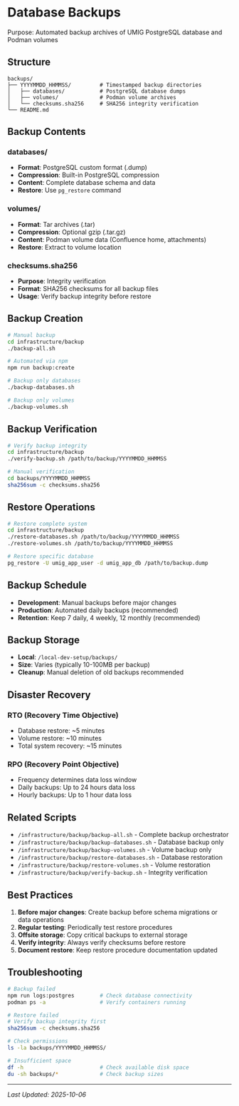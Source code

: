 # Database Backups

Purpose: Automated backup archives of UMIG PostgreSQL database and Podman volumes

## Structure

```
backups/
├── YYYYMMDD_HHMMSS/         # Timestamped backup directories
│   ├── databases/           # PostgreSQL database dumps
│   ├── volumes/             # Podman volume archives
│   └── checksums.sha256     # SHA256 integrity verification
└── README.md
```

## Backup Contents

### databases/

- **Format**: PostgreSQL custom format (.dump)
- **Compression**: Built-in PostgreSQL compression
- **Content**: Complete database schema and data
- **Restore**: Use `pg_restore` command

### volumes/

- **Format**: Tar archives (.tar)
- **Compression**: Optional gzip (.tar.gz)
- **Content**: Podman volume data (Confluence home, attachments)
- **Restore**: Extract to volume location

### checksums.sha256

- **Purpose**: Integrity verification
- **Format**: SHA256 checksums for all backup files
- **Usage**: Verify backup integrity before restore

## Backup Creation

```bash
# Manual backup
cd infrastructure/backup
./backup-all.sh

# Automated via npm
npm run backup:create

# Backup only databases
./backup-databases.sh

# Backup only volumes
./backup-volumes.sh
```

## Backup Verification

```bash
# Verify backup integrity
cd infrastructure/backup
./verify-backup.sh /path/to/backup/YYYYMMDD_HHMMSS

# Manual verification
cd backups/YYYYMMDD_HHMMSS
sha256sum -c checksums.sha256
```

## Restore Operations

```bash
# Restore complete system
cd infrastructure/backup
./restore-databases.sh /path/to/backup/YYYYMMDD_HHMMSS
./restore-volumes.sh /path/to/backup/YYYYMMDD_HHMMSS

# Restore specific database
pg_restore -U umig_app_user -d umig_app_db /path/to/backup.dump
```

## Backup Schedule

- **Development**: Manual backups before major changes
- **Production**: Automated daily backups (recommended)
- **Retention**: Keep 7 daily, 4 weekly, 12 monthly (recommended)

## Backup Storage

- **Local**: `/local-dev-setup/backups/`
- **Size**: Varies (typically 10-100MB per backup)
- **Cleanup**: Manual deletion of old backups recommended

## Disaster Recovery

### RTO (Recovery Time Objective)

- Database restore: ~5 minutes
- Volume restore: ~10 minutes
- Total system recovery: ~15 minutes

### RPO (Recovery Point Objective)

- Frequency determines data loss window
- Daily backups: Up to 24 hours data loss
- Hourly backups: Up to 1 hour data loss

## Related Scripts

- `/infrastructure/backup/backup-all.sh` - Complete backup orchestrator
- `/infrastructure/backup/backup-databases.sh` - Database backup only
- `/infrastructure/backup/backup-volumes.sh` - Volume backup only
- `/infrastructure/backup/restore-databases.sh` - Database restoration
- `/infrastructure/backup/restore-volumes.sh` - Volume restoration
- `/infrastructure/backup/verify-backup.sh` - Integrity verification

## Best Practices

1. **Before major changes**: Create backup before schema migrations or data operations
2. **Regular testing**: Periodically test restore procedures
3. **Offsite storage**: Copy critical backups to external storage
4. **Verify integrity**: Always verify checksums before restore
5. **Document restore**: Keep restore procedure documentation updated

## Troubleshooting

```bash
# Backup failed
npm run logs:postgres        # Check database connectivity
podman ps -a                 # Verify containers running

# Restore failed
# Verify backup integrity first
sha256sum -c checksums.sha256

# Check permissions
ls -la backups/YYYYMMDD_HHMMSS/

# Insufficient space
df -h                        # Check available disk space
du -sh backups/*             # Check backup sizes
```

---

_Last Updated: 2025-10-06_

